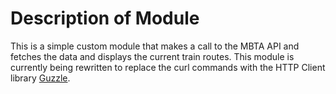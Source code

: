 # Description of Module
This is a simple custom module that makes a call to the MBTA API and 
fetches the data and displays the current train routes. This module is currently 
being rewritten to replace the curl commands with the HTTP Client library [Guzzle](https://ourcodeworld.com/articles/read/674/top-7-best-php-http-client-libraries).
